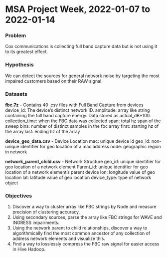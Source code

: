 # MSA Project Week, 2022-01-07 to 2022-01-14

### Problem
Cox communications is collecting full band capture data but is not using it to its greatest effect.

### Hypothesis
We can detect the sources for general network noise by targeting the most impaired customers based on their RAW signal.

### Datasets
**fbc.7z** - Contains 40 .csv files with Full Band Capture from devices
device_id: The device’s distinct network ID.
amplitude: array like string containing the full band capture energy. Data stored as actual_dB*100.
collection_time: when the FBC data was collected
span: total hz span of the sweep
bins: number of distinct samples in the fbc array
first: starting hz of the array
last: ending hz of the array

**device_geo_data.csv** - Device Location
mac: unique device id
geo_id: non-unique identifier for geo location of a mac address
node: geographic region in network

**network_parent_child.csv** - Network Structure
geo_id: unique identifier for geo location of a network element
Parent_id: unique identifier for geo location of a network element’s parent device
lon: longitude value of geo location
lat: latitude value of geo location
device_type: type of network object

### Objectives
1. Discover a way to cluster array like FBC strings by Node and measure precision of clustering accuracy.
2. Using secondary sources, parse the array like FBC strings for WAVE and INGRESS impairments.
3. Using the network parent to child relationships, discover a way to algorithmically find the most common ancestor of any collection of address network elements and visualize this.
4. Find a way to losslessly compress the FBC raw signal for easier access in Hive Hadoop.
